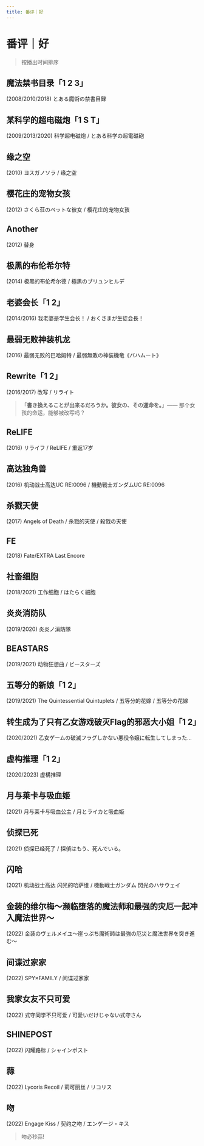 ```yaml
---
title: 番评｜好
---
```


# 番评｜好

> 按播出时间排序

## 魔法禁书目录「1 2 3」

(2008/2010/2018) とある魔術の禁書目録

## 某科学的超电磁炮「1 S T」

(2009/2013/2020) 科学超电磁炮 / とある科学の超電磁砲

## 缘之空

(2010) ヨスガノソラ / 缘之空

## 樱花庄的宠物女孩

(2012) さくら荘のペットな彼女 / 樱花庄的宠物女孩

## Another

(2012) 替身

## 极黑的布伦希尔特

(2014) 极黑的布伦希尔德 / 極黒のブリュンヒルデ

## 老婆会长「1 2」

(2014/2016) 我老婆是学生会长！ / おくさまが生徒会長！

## 最弱无败神装机龙

(2016) 最弱无败的巴哈姆特 / 最弱無敗の神装機竜《バハムート》

## Rewrite「1 2」

(2016/2017) 改写 / リライト

> 「**書き換えることが出来るだろうか。彼女の、その運命を。**」—— 那个女孩的命运，能够被改写吗？

## ReLIFE

(2016) リライフ / ReLIFE / 重返17岁

## 高达独角兽

(2016) 机动战士高达UC RE:0096 / 機動戦士ガンダムUC RE:0096

## 杀戮天使

(2017) Angels of Death / 杀戮的天使 / 殺戮の天使

## FE

(2018) Fate/EXTRA Last Encore 

## 社畜细胞

(2018/2021) 工作细胞 / はたらく細胞

## 炎炎消防队

(2019/2020) 炎炎ノ消防隊

## BEASTARS

(2019/2021) 动物狂想曲 / ビースターズ

## 五等分的新娘「1 2」

(2019/2021) The Quintessential Quintuplets / 五等分的花嫁 / 五等分の花嫁

## 转生成为了只有乙女游戏破灭Flag的邪恶大小姐「1 2」

(2020/2021) 乙女ゲームの破滅フラグしかない悪役令嬢に転生してしまった…

## 虚构推理「1 2」

(2020/2023) 虚構推理

## 月与莱卡与吸血姬

(2021) 月与莱卡与吸血公主 / 月とライカと吸血姫

## 侦探已死

(2021) 侦探已经死了 / 探偵はもう、死んでいる。

## 闪哈

(2021) 机动战士高达 闪光的哈萨维 / 機動戦士ガンダム 閃光のハサウェイ

## 金装的维尔梅～濒临堕落的魔法师和最强的灾厄一起冲入魔法世界～

(2022) 金装のヴェルメイユ～崖っぷち魔術師は最強の厄災と魔法世界を突き進む～

## 间谍过家家

(2022) SPY×FAMILY / 间谍过家家

## 我家女友不只可爱

(2022) 式守同学不只可爱 / 可愛いだけじゃない式守さん

## SHINEPOST

(2022) 闪耀路标 / シャインポスト

## 蒜

(2022) Lycoris Recoil / 莉可丽丝 / リコリス

## 吻

(2022) Engage Kiss / 契约之吻 / エンゲージ・キス

> 吻必秒蒜!
